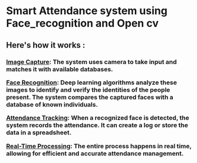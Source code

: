 <html>
  <head><h1>Smart Attendance system using Face_recognition and Open cv</h1></head>
<body>
  
<h2>Here's how it works :</h2>
<h3>
<u>Image Capture</u>: The system uses camera to take input and matches it with available databases.<br>
  
<u>Face Recognition</u>: Deep learning algorithms analyze these images to identify and verify the identities of the people present. The system compares the captured faces with a database of known individuals.<br>

<u>Attendance Tracking</u>: When a recognized face is detected, the system records the attendance. It can create a log or store the data in a spreadsheet.<br>

<u>Real-Time Processing</u>: The entire process happens in real time, allowing for efficient and accurate attendance management.<br>
</h3>
</body>
</html>
